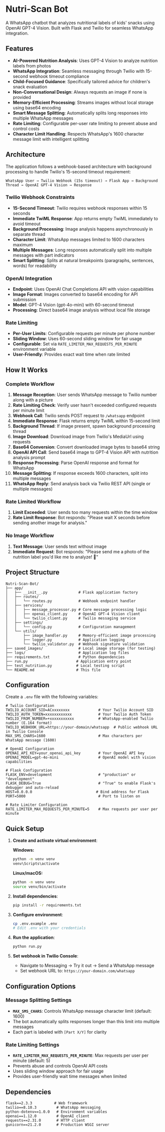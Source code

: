 # Nutri-Scan Bot

A WhatsApp chatbot that analyzes nutritional labels of kids' snacks using OpenAI GPT-4 Vision. Built with Flask and Twilio for seamless WhatsApp integration.

## Features

- **AI-Powered Nutrition Analysis**: Uses GPT-4 Vision to analyze nutrition labels from photos
- **WhatsApp Integration**: Seamless messaging through Twilio with 15-second webhook timeout compliance
- **Child-Focused Guidance**: Specifically tailored advice for children's snack evaluation
- **Non-Conversational Design**: Always requests an image if none is provided
- **Memory-Efficient Processing**: Streams images without local storage using base64 encoding
- **Smart Message Splitting**: Automatically splits long responses into multiple WhatsApp messages
- **Rate Limiting**: Configurable per-user rate limiting to prevent abuse and control costs
- **Character Limit Handling**: Respects WhatsApp's 1600 character message limit with intelligent splitting

## Architecture

The application follows a webhook-based architecture with background processing to handle Twilio's 15-second timeout requirement:

```
WhatsApp User → Twilio Webhook (15s timeout) → Flask App → Background Thread → OpenAI GPT-4 Vision → Response
```

### Twilio Webhook Constraints

- **15-Second Timeout**: Twilio requires webhook responses within 15 seconds
- **Immediate TwiML Response**: App returns empty TwiML immediately to avoid timeout
- **Background Processing**: Image analysis happens asynchronously in separate thread
- **Character Limit**: WhatsApp messages limited to 1600 characters maximum
- **Multiple Messages**: Long responses automatically split into multiple messages with part indicators
- **Smart Splitting**: Splits at natural breakpoints (paragraphs, sentences, words) for readability

### OpenAI Integration

- **Endpoint**: Uses OpenAI Chat Completions API with vision capabilities
- **Image Format**: Images converted to base64 encoding for API submission
- **Model**: GPT-4 Vision (gpt-4o-mini) with 60-second timeout
- **Processing**: Direct base64 image analysis without local file storage

### Rate Limiting

- **Per-User Limits**: Configurable requests per minute per phone number
- **Sliding Window**: Uses 60-second sliding window for fair usage
- **Configurable**: Set via `RATE_LIMITER_MAX_REQUESTS_PER_MINUTE` environment variable
- **User-Friendly**: Provides exact wait time when rate limited

## How It Works

### Complete Workflow

1. **Message Reception**: User sends WhatsApp message to Twilio number along with a picture
2. **Rate Limiting Check**: Verify user hasn't exceeded configured requests per minute limit
3. **Webhook Call**: Twilio sends POST request to `/whatsapp` endpoint
4. **Immediate Response**: Flask returns empty TwiML within 15-second limit
5. **Background Thread**: If image present, spawn background processing thread
6. **Image Download**: Download image from Twilio's MediaUrl using requests
7. **Base64 Conversion**: Convert downloaded image bytes to base64 string
8. **OpenAI API Call**: Send base64 image to GPT-4 Vision API with nutrition analysis prompt
9. **Response Processing**: Parse OpenAI response and format for WhatsApp
10. **Message Splitting**: If response exceeds 1600 characters, split into multiple messages
11. **WhatsApp Reply**: Send analysis back via Twilio REST API (single or multiple messages)

### Rate Limited Workflow

1. **Limit Exceeded**: User sends too many requests within the time window
2. **Rate Limit Response**: Bot responds: "Please wait X seconds before sending another image for analysis."

### No Image Workflow

1. **Text Message**: User sends text without image
2. **Immediate Request**: Bot responds: "Please send me a photo of the nutrition label you'd like me to analyze! 📸"

## Project Structure

```
Nutri-Scan-Bot/
├── app/
│   ├── __init__.py              # Flask application factory
│   ├── routes/
│   │   └── routes.py            # Webhook endpoint handler
│   ├── services/
│   │   ├── message_processor.py # Core message processing logic
│   │   ├── openai_client.py     # OpenAI GPT-4 Vision client
│   │   └── twilio_client.py     # Twilio messaging service
│   ├── settings/
│   │   └── config.py            # Configuration management
│   └── utils/
│       ├── image_handler.py     # Memory-efficient image processing
│       ├── logger.py            # Application logging
│       └── twilio_validator.py  # Webhook signature validation
├── saved_images/                # Local image storage (for testing)
├── logs/                        # Application log files
├── requirements.txt             # Python dependencies
├── run.py                      # Application entry point
├── test_nutrition.py           # Local testing script
└── README.md                   # This file
```

## Configuration

Create a `.env` file with the following variables:

```env
# Twilio Configuration
TWILIO_ACCOUNT_SID=ACxxxxxxxx             # Your Twilio Account SID
TWILIO_AUTH_TOKEN=xxxxxxxxxxxx            # Your Twilio Auth Token
TWILIO_FROM_NUMBER=+xxxxxxxxxxx           # WhatsApp-enabled Twilio number (E.164 format)
TWILIO_WEBHOOK_URL=https://your-domain/whatsapp  # Public webhook URL in Twilio Console
MAX_SMS_CHARS=1600                        # Max characters per WhatsApp message (1600)

# OpenAI Configuration
OPENAI_API_KEY=your_openai_api_key        # Your OpenAI API key
OPENAI_MODEL=gpt-4o-mini                  # OpenAI model with vision capabilities

# Flask Configuration
FLASK_ENV=development                     # "production" or "development"
FLASK_DEBUG=True                          # "True" to enable Flask's debugger and auto-reload
HOST=0.0.0.0                             # Bind address for Flask
PORT=5000                                 # Port to listen on

# Rate Limiter Configuration
RATE_LIMITER_MAX_REQUESTS_PER_MINUTE=5    # Max requests per user per minute
```

## Quick Setup

1. **Create and activate virtual environment**:

   **Windows:**

   ```bash
   python -m venv venv
   venv\Scripts\activate
   ```

   **Linux/macOS:**

   ```bash
   python -m venv venv
   source venv/bin/activate
   ```

2. **Install dependencies**:

   ```bash
   pip install -r requirements.txt
   ```

3. **Configure environment**:

   ```bash
   cp .env.example .env
   # Edit .env with your credentials
   ```

4. **Run the application**:

   ```bash
   python run.py
   ```

5. **Set webhook in Twilio Console**:
   - Navigate to Messaging → Try it out → Send a WhatsApp message
   - Set webhook URL to: `https://your-domain.com/whatsapp`

## Configuration Options

### Message Splitting Settings

- **`MAX_SMS_CHARS`**: Controls WhatsApp message character limit (default: 1600)
- The bot automatically splits responses longer than this limit into multiple messages
- Each part is labeled with `[Part X/Y]` for clarity

### Rate Limiting Settings

- **`RATE_LIMITER_MAX_REQUESTS_PER_MINUTE`**: Max requests per user per minute (default: 5)
- Prevents abuse and controls OpenAI API costs
- Uses sliding window approach for fair usage
- Provides user-friendly wait time messages when limited

## Dependencies

```
flask==2.3.3          # Web framework
twilio==8.10.3         # WhatsApp messaging
python-dotenv==1.0.0   # Environment variables
openai==1.12.0         # OpenAI client
requests==2.31.0       # HTTP client
gunicorn==21.2.0       # Production WSGI server
```
